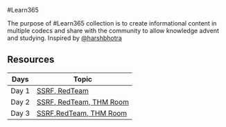 
#Learn365

The purpose of #Learn365 collection is to create informational content in multiple codecs and share with the community to allow knowledge advent and studying.
Inspired by [@harshbhotra](https://twitter.com/harshbothra_)



## Resources

|  Days            | Topic                                                                |
| ----------------- | ------------------------------------------------------------------ |
| Day 1 | [SSRF, RedTeam](https://github.com/Imran407704/Learn365/blob/main/Resources/Day%201%20Task.md) |
| Day 2 | [SSRF, RedTeam, THM Room](https://github.com/Imran407704/Learn365/blob/main/Resources/Day%202%20Task.md) |
|Day 3  | [SSRF,RedTeam, THM Room](https://github.com/Imran407704/Learn365/blob/main/Resources/Day%203%20Task.md) |

